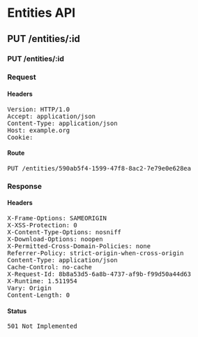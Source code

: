 # Entities API



## PUT /entities/:id

### PUT /entities/:id
### Request

#### Headers

<pre>Version: HTTP/1.0
Accept: application/json
Content-Type: application/json
Host: example.org
Cookie: </pre>

#### Route

<pre>PUT /entities/590ab5f4-1599-47f8-8ac2-7e79e0e628ea</pre>

### Response

#### Headers

<pre>X-Frame-Options: SAMEORIGIN
X-XSS-Protection: 0
X-Content-Type-Options: nosniff
X-Download-Options: noopen
X-Permitted-Cross-Domain-Policies: none
Referrer-Policy: strict-origin-when-cross-origin
Content-Type: application/json
Cache-Control: no-cache
X-Request-Id: 8b8a53d5-6a8b-4737-af9b-f99d50a44d63
X-Runtime: 1.511954
Vary: Origin
Content-Length: 0</pre>

#### Status

<pre>501 Not Implemented</pre>

